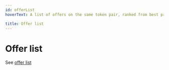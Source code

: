 ```yaml
---
id: offerList
hoverText: A list of offers on the same token pair, ranked from best price to worst price.

title: Offer list
---
```


# Offer list

See [offer list](../contracts/technical-references/taking-and-making-offers/offer-list.md)
